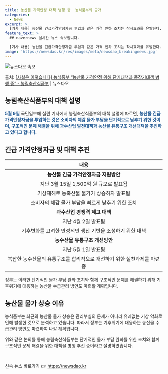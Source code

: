 ```yaml
---
title: 농산물 가격안정 대책 병행 중  농식품부의 공개
categories:
  - News
excerpt: >
  [기사 내용] 농산물 긴급가격안정자금 투입과 같은 가격 인하 조치는 착시효과를 유발한다. 공급량이 늘지 않은…
feature_text: >
  ## navernews 실시간 뉴스 속보입니다.

  [기사 내용] 농산물 긴급가격안정자금 투입과 같은 가격 인하 조치는 착시효과를 유발한다. 공급량이 늘지 않은…
image: 'https://newsdao.kr/res/images/meta/newsdao_breakingnews.jpg'
---
```


![뉴스다오 속보](https://newsdao.kr/res/images/meta/newsdao_breakingnews.jpg)

<p>출처: <a href="https://newsdao.kr/3805" rel="dofollow">[사실은 이렇습니다] 농식품부 “농산물 가격안정 위해 단기대책과 중장기대책 병행 중” - 농림축산식품부</a> | 뉴스다오</p>

<h2 data-ke-size="size26">농림축산식품부의 대책 설명</h2>

<p data-ke-size="size16"><b><span style="color: #1a5490;">5월 9일</span></b> 국민일보에 실린 기사에서 농림축산식품부의 대책 설명에 따르면, <b><span style="color: #1a5490;">농산물 긴급 가격안정자금을 투입하는 것은 소비자의 체감 물가 부담을 단기적으로 낮추기 위한 것이며, 구조적인 문제 해결을 위해 과수산업 발전대책과 농산물 유통구조 개선대책을 추진하고 있다고 합니다.</span></b></p>

<h2 data-ke-size="size26">긴급 가격안정자금 및 대책 추진</h2>
<table>
<thead>
<tr>
<th style="text-align: center;">내용</th>
</tr>
</thead>
<tbody>
<tr>
<td style="text-align: center; height: 17px;"><b>농산물 긴급 가격안정자금 지원방안</b></td>
</tr>
<tr>
<td style="text-align: center;">지난 3월 15일 1,500억 원 규모로 발표됨</td>
</tr>
<tr>
<td style="text-align: center;">기상재해로 농축산물 물가가 상승하자 발표됨</td>
</tr>
<tr>
<td style="text-align: center;">소비자의 체감 물가 부담을 빠르게 낮추기 위한 조치</td>
</tr>
<tr>
<td style="text-align: center;"><b>과수산업 경쟁력 제고 대책</b></td>
</tr>
<tr>
<td style="text-align: center;">지난 4월 2일 발표됨</td>
</tr>
<tr>
<td style="text-align: center;">기후변화를 고려한 안정적인 생산 기반을 조성하기 위한 대책</td>
</tr>
<tr>
<td style="text-align: center;"><b>농수산물 유통구조 개선방안</b></td>
</tr>
<tr>
<td style="text-align: center;">지난 5월 1일 발표됨</td>
</tr>
<tr>
<td style="text-align: center;">복잡한 농수산물의 유통구조를 합리적으로 개선하기 위한 실천과제를 마련 중</td>
</tr>
</tbody>
</table>

<p data-ke-size="size16">정부는 이러한 단기적인 물가 부담 완화 조치와 함께 구조적인 문제를 해결하기 위해 기후위기에 대응하는 농산물 수급관리 방안도 마련할 계획입니다.</p>

<h2 data-ke-size="size26">농산물 물가 상승 이유</h2>
<p data-ke-size="size16">농식품부는 최근의 농산물 물가 상승은 관리부실의 문제가 아니라 유례없는 기상 악화로 인해 발생한 것으로 분석하고 있습니다. 따라서 정부는 기후위기에 대응하는 농산물 수급관리 방안도 마련하여 나갈 계획입니다.</p>

<p data-ke-size="size16">위와 같은 논의를 통해 농림축산식품부는 단기적인 물가 부담 완화를 위한 조치와 함께 구조적인 문제 해결을 위한 대책을 병행 추진 중이라고 설명하였습니다.</p>

<p data-ke-size="size16">&nbsp;</p> 

신속 뉴스 바로가기 👉 <a href="https://newsdao.kr" rel="dofollow">https://newsdao.kr</a>


